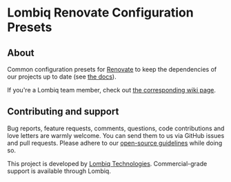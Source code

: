 # Lombiq Renovate Configuration Presets

## About

Common configuration presets for [Renovate](https://www.mend.io/renovate/) to keep the dependencies of our projects up to date (see [the docs](https://docs.renovatebot.com/config-presets/)).

If you're a Lombiq team member, check out [the corresponding wiki page](https://lombiq.atlassian.net/wiki/spaces/DEV/pages/3336241155/Dependency+updates+with+Renovate).

## Contributing and support

Bug reports, feature requests, comments, questions, code contributions and love letters are warmly welcome. You can send them to us via GitHub issues and pull requests. Please adhere to our [open-source guidelines](https://lombiq.com/open-source-guidelines) while doing so.

This project is developed by [Lombiq Technologies](https://lombiq.com/). Commercial-grade support is available through Lombiq.
